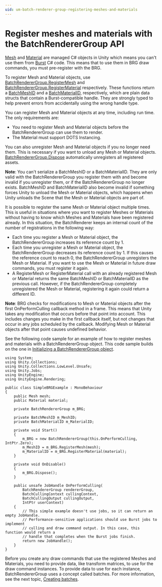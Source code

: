 ```yaml
---
uid: um-batch-renderer-group-registering-meshes-and-materials
---
```


# Register meshes and materials with the BatchRendererGroup API

[Mesh](https://docs.unity3d.com/6000.0/Documentation/ScriptReference/Mesh) and [Material](https://docs.unity3d.com/6000.0/Documentation/ScriptReference/Material) are managed C# objects in Unity which means you can't use them from [Burst](https://docs.unity3d.com/Packages/com.unity.burst@latest) C# code. This means that to use them in BRG draw commands, you must pre-register with the BRG.

To register Mesh and Material objects, use [BatchRendererGroup.RegisterMesh](https://docs.unity3d.com/6000.0/Documentation/ScriptReference/Rendering.BatchRendererGroup.RegisterMesh)  and [BatchRendererGroup.RegisterMaterial](https://docs.unity3d.com/6000.0/Documentation/ScriptReference/Rendering.BatchRendererGroup.RegisterMaterial) respectively. These functions return a [BatchMeshID](https://docs.unity3d.com/6000.0/Documentation/ScriptReference/Rendering.BatchMeshID) and a  [BatchMaterialID](https://docs.unity3d.com/6000.0/Documentation/ScriptReference/Rendering.BatchMaterialID), respectively, which are plain data structs that contain a Burst-compatible handle. They are strongly typed to help prevent errors from accidentally using the wrong handle type.

You can register Mesh and Material objects at any time, including run time. The only requirements are:

* You need to register Mesh and Material objects before the BatchRendererGroup can use them to render.
* The Material must support DOTS Instancing.

You can also unregister Mesh and Material objects if you no longer need them. This is necessary if you want to unload any Mesh or Material objects. [BatchRendererGroup.Dispose](https://docs.unity3d.com/6000.0/Documentation/ScriptReference/Rendering.BatchRendererGroup.Dispose) automatically unregisters all registered assets.

**Note**: You can't serialize a BatchMeshID or a BatchMaterialID. They are only valid with the BatchRendererGroup you register them with and become invalid if you unregister them, or if the BatchRendererGroup no longer exists. BatchMeshID and BatchMaterialID also become invalid if something forces Unity to unload the Mesh or Material objects, which happens when Unity unloads the Scene that the Mesh or Material objects are part of.

It is possible to register the same Mesh or Material object multiple times. This is useful in situations where you want to register Meshes or Materials without having to know which Meshes and Materials have been registered already. In this situation, the BatchRenderer keeps an internal count of the number of registrations in the following way:

* Each time you register a Mesh or Material object, the BatchRendererGroup increases its reference count by 1.
* Each time you unregister a Mesh or Material object, the BatchRendererGroup decreases its reference count by 1. If this causes the reference count to reach 0, the BatchRendererGroup unregisters the Mesh or Material. If you want to use the Mesh or Material in future draw commands, you must register it again.
* A RegisterMesh or RegisterMaterial call with an already registered Mesh or Material returns the same BatchMeshID or BatchMaterialID as the previous call. However, if the BatchRendererGroup completely unregistered the Mesh or Material, registering it again could return a different ID.

**Note**: BRG checks for modifications to Mesh or Material objects after the first OnPerformCulling callback method in a frame. This means that Unity takes any modification that occurs before that point into account. This includes changes you make in the first callback itself, but not changes that occur in any jobs scheduled by the callback. Modifying Mesh or Material objects after that point causes undefined behavior.

See the following code sample for an example of how to register meshes and materials with a BatchRendererGroup object. This code sample builds on the one in [Initializing a BatchRendererGroup object](batch-renderer-group-initializing.md).

```lang-csharp
using System;
using Unity.Collections;
using Unity.Collections.LowLevel.Unsafe;
using Unity.Jobs;
using UnityEngine;
using UnityEngine.Rendering;

public class SimpleBRGExample : MonoBehaviour
{
    public Mesh mesh;
    public Material material;

    private BatchRendererGroup m_BRG;

    private BatchMeshID m_MeshID;
    private BatchMaterialID m_MaterialID;

    private void Start()
    {
        m_BRG = new BatchRendererGroup(this.OnPerformCulling, IntPtr.Zero);
        m_MeshID = m_BRG.RegisterMesh(mesh);
        m_MaterialID = m_BRG.RegisterMaterial(material);
    }

    private void OnDisable()
    {
        m_BRG.Dispose();
    }

    public unsafe JobHandle OnPerformCulling(
        BatchRendererGroup rendererGroup,
        BatchCullingContext cullingContext,
        BatchCullingOutput cullingOutput,
        IntPtr userContext)
    {
        // This simple example doesn't use jobs, so it can return an empty JobHandle.
        // Performance-sensitive applications should use Burst jobs to implement
        // culling and draw command output. In this case, this function would return a
        // handle that completes when the Burst jobs finish.
        return new JobHandle();
    }
}
```

Before you create any draw commands that use the registered Meshes and Materials, you need to provide data, like transform matrices, to use for the draw command instances. To provide data to use for each instance, BatchRendererGroup uses a concept called batches. For more information, see the next topic, [Creating batches](batch-renderer-group-creating-batches.md).